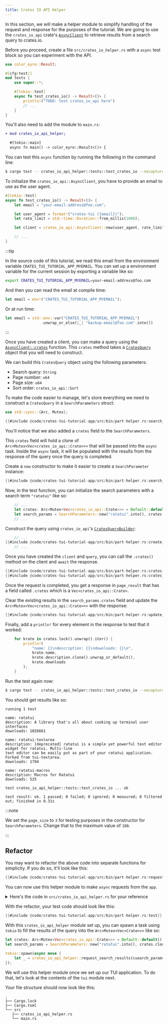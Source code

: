 ```yaml
---
title: Crates IO API Helper
---
```


In this section, we will make a helper module to simplify handling of the request and response for
the purposes of the tutorial. We are going to use the `crates_io_api` crate's [`AsyncClient`] to
retrieve results from a search query to crates.io.

[`AsyncClient`]:
  https://docs.rs/crates_io_api/latest/crates_io_api/struct.AsyncClient.html#method.new

Before you proceed, create a file `src/crates_io_helper.rs` with a `async` test block so you can
experiment with the API.

```rust
use color_eyre::Result;

#[cfg(test)]
mod tests {
    use super::*;

    #[tokio::test]
    async fn test_crates_io() -> Result<()> {
        println!("TODO: test crates_io_api here")
        // ...
    }
}
```

You'll also need to add the module to `main.rs`:

```diff lang="rust" filename=./src/main.rs
+ mod crates_io_api_helper;

  #[tokio::main]
  async fn main() -> color_eyre::Result<()> {
```

You can test this `async` function by running the following in the command line:

```bash
$ cargo test -- crates_io_api_helper::tests::test_crates_io --nocapture
```

To initialize the `crates_io_api::AsyncClient`, you have to provide an email to use as the user
agent.

```rust
#[tokio::test]
async fn test_crates_io() -> Result<()> {
    let email = "your-email-address@foo.com";

    let user_agent = format!("crates-tui ({email})");
    let rate_limit = std::time::Duration::from_millis(1000);

    let client = crates_io_api::AsyncClient::new(user_agent, rate_limit)?;

    // ...
}
```

:::tip

In the source code of this tutorial, we read this email from the environment variable
`CRATES_TUI_TUTORIAL_APP_MYEMAIL`. You can set up a environment variable for the current session by
exporting a variable like so:

```bash
export CRATES_TUI_TUTORIAL_APP_MYEMAIL=your-email-address@foo.com
```

And then you can read the email at compile time:

```rust
let email = env!("CRATES_TUI_TUTORIAL_APP_MYEMAIL");
```

Or at run time:

```rust
let email = std::env::var("CRATES_TUI_TUTORIAL_APP_MYEMAIL")
                .unwrap_or_else(|_| "backup-email@foo.com".into())
```

:::

Once you have created a client, you can make a query using the [`AsyncClient::crates`] function.
This `crates` method takes a [`CratesQuery`] object that you will need to construct.

[`AsyncClient::crates`]:
  https://docs.rs/crates_io_api/latest/crates_io_api/struct.AsyncClient.html#method.crates
[`CratesQuery`]: https://docs.rs/crates_io_api/latest/crates_io_api/struct.CratesQuery.html

We can build this `CratesQuery` object using the following parameters:

- Search query: `String`
- Page number: `u64`
- Page size: `u64`
- Sort order: `crates_io_api::Sort`

To make the code easier to manage, let's store everything we need to construct a `CratesQuery` in a
`SearchParameters` struct:

```rust
use std::sync::{Arc, Mutex};

{{#include @code/crates-tui-tutorial-app/src/bin/part-helper.rs:search_parameters}}
```

You'll notice that we also added a `crates` field to the `SearchParameters`.

This `crates` field will hold a clone of `Arc<Mutex<Vec<crates_io_api::Crate>>>` that will be passed
into the `async` task. Inside the `async` task, it will be populated with the results from the
response of the query once the query is completed.

Create a `new` constructor to make it easier to create a `SearchParameter` instance:

```rust
{{#include @code/crates-tui-tutorial-app/src/bin/part-helper.rs:search_parameters_new}}
```

Now, in the test function, you can initialize the search parameters with a search term `"ratatui"`
like so:

```rust
    // ...
    let crates: Arc<Mutex<Vec<crates_io_api::Crate>>> = Default::default();
    let search_params = SearchParameters::new("ratatui".into(), crates.clone());
    // ...
```

Construct the query using `crates_io_api`'s [`CratesQueryBuilder`]:

[`CratesQueryBuilder`]:
  https://docs.rs/crates_io_api/latest/crates_io_api/struct.CratesQueryBuilder.html

```rust
    // ...
{{#include @code/crates-tui-tutorial-app/src/bin/part-helper.rs:create_query}}
    // ...
```

Once you have created the `client` and `query`, you can call the `.crates()` method on the client
and `await` the response.

```rust
{{#include @code/crates-tui-tutorial-app/src/bin/part-helper.rs:crates_query}}
{{#include @code/crates-tui-tutorial-app/src/bin/part-helper.rs:crates_response}}
```

Once the request is completed, you get a response in `page_result` that has a field called `.crates`
which is a `Vec<crates_io_api::Crate>`.

Clear the existing results in the `search_params.crates` field and update the
`Arc<Mutex<Vec<crates_io_api::Crate>>>` with the response:

```rust
{{#include @code/crates-tui-tutorial-app/src/bin/part-helper.rs:update_state}}
```

Finally, add a `println!` for every element in the response to test that it worked:

```rust
    for krate in crates.lock().unwrap().iter() {
        println!(
            "name: {}\ndescription: {}\ndownloads: {}\n",
            krate.name,
            krate.description.clone().unwrap_or_default(),
            krate.downloads
        );
    }
```

Run the test again now:

```bash
$ cargo test -- crates_io_api_helper::tests::test_crates_io --nocapture
```

You should get results like so:

```plain
running 1 test

name: ratatui
description: A library that's all about cooking up terminal user interfaces
downloads: 1026661

name: ratatui-textarea
description: [deprecated] ratatui is a simple yet powerful text editor widget for ratatui. Multi-line
text editor can be easily put as part of your ratatui application. Forked from tui-textarea.
downloads: 1794

name: ratatui-macros
description: Macros for Ratatui
downloads: 525

test crates_io_api_helper::tests::test_crates_io ... ok

test result: ok. 1 passed; 0 failed; 0 ignored; 0 measured; 0 filtered out; finished in 0.31s
```

:::note

We set the `page_size` to `3` for testing purposes in the constructor for `SearchParameters`. Change
that to the maximum value of `100`.

:::

## Refactor

You may want to refactor the above code into separate functions for simplicity. If you do so, it'll
look like this:

```rust
{{#include @code/crates-tui-tutorial-app/src/bin/part-helper.rs:request_search_results}}
```

You can now use this helper module to make `async` requests from the `app`.

<details>

<summary>Here's the code in <code>src/crates_io_api_helper.rs</code> for your reference</summary>

```rust
{{#include @code/crates-tui-tutorial-app/src/bin/part-helper.rs:helper}}
```

</details>

With the refactor, your test code should look like this:

```rust
{{#include @code/crates-tui-tutorial-app/src/bin/part-helper.rs:test}}
```

With this `crates_io_api_helper` module set up, you can spawn a task using `tokio` to fill the
results of the query into the `Arc<Mutex<Vec<Crate>>>` like so:

```rust
let crates: Arc<Mutex<Vec<crates_io_api::Crate>>> = Default::default();
let search_params = SearchParameters::new("ratatui".into(), crates.clone());

tokio::spawn(async move {
    let _ = crates_io_api_helper::request_search_results(&search_params).await;
});
```

We will use this helper module once we set up our TUI application. To do that, let's look at the
contents of the `tui` module next.

Your file structure should now look like this:

```
.
├── Cargo.lock
├── Cargo.toml
└── src
   ├── crates_io_api_helper.rs
   └── main.rs
```
